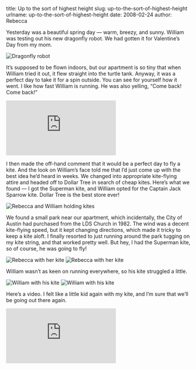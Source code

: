 title: Up to the sort of highest height
slug: up-to-the-sort-of-highest-height
urlname: up-to-the-sort-of-highest-height
date: 2008-02-24
author: Rebecca

Yesterday was a beautiful spring day &mdash; warm, breezy, and sunny. William
was testing out his new dragonfly robot. We had gotten it for Valentine&#x02bc;s
Day from my mom.

<img src="{static}/images/2008-02-14-dragonfly.jpg" alt="Dragonfly robot" class="img-fluid" />

It&#x02bc;s supposed to be flown indoors, but our apartment is so tiny that when
William tried it out, it flew straight into the turtle tank. Anyway, it was a
perfect day to take it for a spin outside. You can see for yourself how it went.
I like how fast William is running. He was also yelling, &ldquo;Come back! Come
back!&rdquo;

<div class="c7ec6da9 position-relative">
	<iframe src="https://player.vimeo.com/video/312173714?byline=0&portrait=0" class="bf9b6481 position-absolute" frameborder="0" webkitallowfullscreen mozallowfullscreen allowfullscreen></iframe>
</div>

I then made the off-hand comment that it would be a perfect day to fly a kite.
And the look on William&#x02bc;s face told me that I&#x02bc;d just come up with
the best idea he&#x02bc;d heard in weeks. We changed into appropriate
kite-flying attire and headed off to Dollar Tree in search of cheap kites.
Here&#x02bc;s what we found &mdash; I got the Superman kite, and William opted
for the Captain Jack Sparrow kite. Dollar Tree is the best store ever!

<img src="{static}/images/2008-02-23-kites-01.jpg" alt="Rebecca and William holding kites" class="img-fluid" />

We found a small park near our apartment, which incidentally, the City of Austin
had purchased from the LDS Church in 1982. The wind was a decent kite-flying
speed, but it kept changing directions, which made it tricky to keep a kite
aloft. I finally resorted to just running around the park tugging on my kite
string, and that worked pretty well. But hey, I had the Superman kite, so of
course, he was going to fly!

<img src="{static}/images/2008-02-23-kites-02.jpg" alt="Rebecca with her kite" class="img-fluid" />

<img src="{static}/images/2008-02-23-kites-03.jpg" alt="Rebecca with her kite" class="img-fluid" />

William wasn&#x02bc;t as keen on running everywhere, so his kite struggled a
little.

<img src="{static}/images/2008-02-23-kites-04.jpg" alt="William with his kite" class="img-fluid" />

<img src="{static}/images/2008-02-23-kites-05.jpg" alt="William with his kite" class="img-fluid" />

Here&#x02bc;s a video. I felt like a little kid again with my kite, and
I&#x02bc;m sure that we&#x02bc;ll be going out there again.

<div class="f63aa9f3 position-relative">
	<iframe src="https://player.vimeo.com/video/724014?byline=0&portrait=0" class="bf9b6481 position-absolute" frameborder="0" webkitallowfullscreen mozallowfullscreen allowfullscreen></iframe>
</div>

<script src="https://player.vimeo.com/api/player.js"></script>
